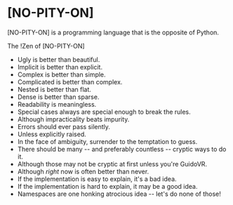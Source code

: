 # [NO-PITY-ON]
[NO-PITY-ON] is a programming language that is the opposite of Python.

The !Zen of [NO-PITY-ON]

* Ugly is better than beautiful.
* Implicit is better than explicit.
* Complex is better than simple.
* Complicated is better than complex.
* Nested is better than flat.
* Dense is better than sparse.
* Readability is meaningless.
* Special cases always are special enough to break the rules.
* Although impracticality beats impurity.
* Errors should ever pass silently.
* Unless explicitly raised.
* In the face of ambiguity, surrender to the temptation to guess.
* There should be many -- and preferably countless -- cryptic ways to do it.
* Although those may not be cryptic at first unless you're GuidoVR.
* Although *right* now is often better than never.
* If the implementation is easy to explain, it's a bad idea.
* If the implementation is hard to explain, it may be a good idea.
* Namespaces are one honking atrocious idea -- let's do none of those!
